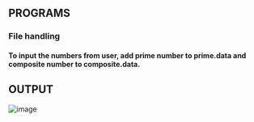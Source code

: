 <h2> PROGRAMS </h2>
<h3> File handling </h3>
<h4>       To input the numbers from user, add prime number to prime.data and composite number to composite.data.
  
<h2> OUTPUT </h2>

![image](https://user-images.githubusercontent.com/84262256/159441405-7306e3f5-07e4-408c-8df9-f3972f039507.png)
